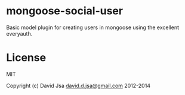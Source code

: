 mongoose-social-user
====================

Basic model plugin for creating users in mongoose using the excellent everyauth.

License
====================
MIT

Copyright (c) David Jsa <david.d.jsa@gmail.com> 2012-2014
